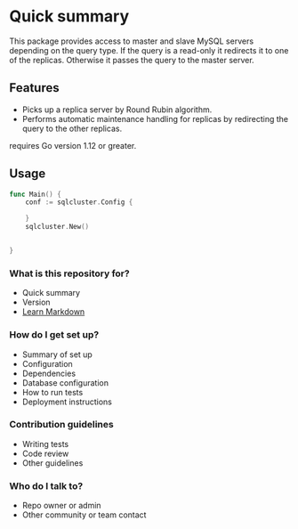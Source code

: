 # Quick summary

This package provides access to master and slave MySQL servers depending on the query
type. If the query is a read-only it redirects it to one of the replicas. Otherwise it
passes the query to the master server.

## Features

- Picks up a replica server by Round Rubin algorithm.
- Performs automatic maintenance handling for replicas by 
  redirecting the query to the other replicas.

requires Go version 1.12 or greater.

## Usage

```go
func Main() {
	conf := sqlcluster.Config {

    }
    sqlcluster.New()


}
```

### What is this repository for? ###

* Quick summary
* Version
* [Learn Markdown](https://bitbucket.org/tutorials/markdowndemo)

### How do I get set up? ###

* Summary of set up
* Configuration
* Dependencies
* Database configuration
* How to run tests
* Deployment instructions

### Contribution guidelines ###

* Writing tests
* Code review
* Other guidelines

### Who do I talk to? ###

* Repo owner or admin
* Other community or team contact